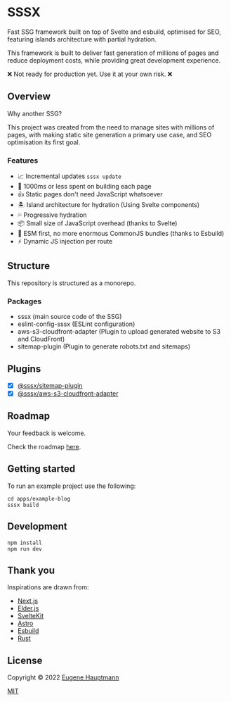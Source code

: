 # SSSX

Fast SSG framework built on top of Svelte and esbuild, optimised for SEO, featuring islands architecture with partial hydration.

This framework is built to deliver fast generation of millions of pages and reduce deployment costs, while providing great development experience.

❌ Not ready for production yet. Use it at your own risk. ❌

## Overview

Why another SSG?

This project was created from the need to manage sites with millions of pages, with making static site generation a primary use case, and SEO optimisation its first goal.

### Features

- 📈 Incremental updates `sssx update`
- 🚀 1000ms or less spent on building each page
- 👍 Static pages don't need JavaScript whatsoever
- 🏝️ Island architecture for hydration (Using Svelte components)
- 💦 Progressive hydration
- 📦 Small size of JavaScript overhead (thanks to Svelte)
- 💪 ESM first, no more enormous CommonJS bundles (thanks to Esbuild)
- ⚡️ Dynamic JS injection per route

## Structure

This repository is structured as a monorepo.

### Packages

- sssx (main source code of the SSG)
- eslint-config-sssx (ESLint configuration)
- aws-s3-cloudfront-adapter (Plugin to upload generated website to S3 and CloudFront)
- sitemap-plugin (Plugin to generate robots.txt and sitemaps)

## Plugins

- [x] [@sssx/sitemap-plugin](https://github.com/sssx-dev/sssx/tree/master/packages/sitemap-plugin)
- [x] [@sssx/aws-s3-cloudfront-adapter](https://github.com/sssx-dev/sssx/tree/master/packages/aws-s3-cloudfront-adapter)

## Roadmap

Your feedback is welcome.

Check the roadmap [here](https://github.com/sssx-dev/sssx/blob/master/ROADMAP.md).

## Getting started

To run an example project use the following:

```shell
cd apps/example-blog
sssx build
```

## Development

```shell
npm install
npm run dev
```

## Thank you

Inspirations are drawn from:

- [Next.js](https://github.com/vercel/next.js/)
- [Elder.js](https://github.com/Elderjs/elderjs)
- [SvelteKit](https://github.com/sveltejs/kit)
- [Astro](https://github.com/withastro/astro)
- [Esbuild](https://github.com/evanw/esbuild)
- [Rust](https://github.com/rust-lang/rust)

## License

Copyright © 2022 [Eugene Hauptmann](https://github.com/eugenehp)

[MIT](https://github.com/sssx-dev/sssx/blob/master/LICENSE)
